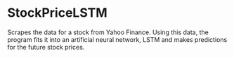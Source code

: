 # StockPriceLSTM
Scrapes the data for a stock from Yahoo Finance. Using this data, the program fits it into an artificial neural network, LSTM and makes predictions for the future stock prices.
